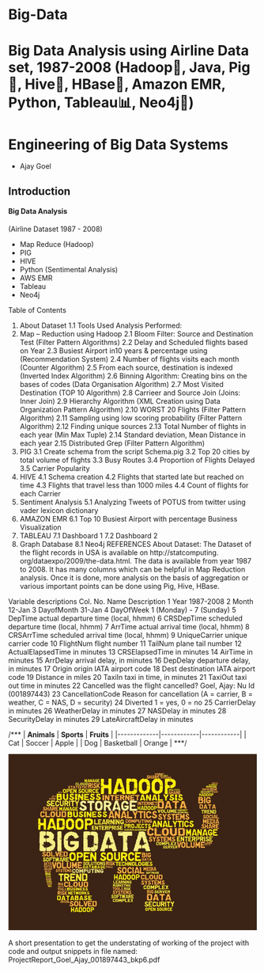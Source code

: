# Big-Data
# Big Data Analysis using Airline Data set, 1987-2008 (Hadoop🐘, Java, Pig🐷, Hive🐝, HBase🐬, Amazon EMR, Python, Tableau📊, Neo4j🌴)
# Engineering of Big Data Systems

- Ajay Goel

## Introduction
#### Big Data Analysis
(Airline Dataset 1987 - 2008)
- Map Reduce (Hadoop)
- PIG
- HIVE
- Python (Sentimental Analysis)
- AWS EMR
- Tableau
- Neo4j


Table of Contents
1. About Dataset
1.1 Tools Used
Analysis Performed: 
2. Map – Reduction using Hadoop
2.1 Bloom Filter: Source and Destination Test (Filter Pattern Algorithms) 
2.2 Delay and Scheduled flights based on Year
2.3 Busiest Airport in10 years & percentage using (Recommendation System)
2.4 Number of flights visits each month (Counter Algorithm) 
2.5 From each source, destination is indexed (Inverted Index Algorithm)
2.6 Binning Algorithm: Creating bins on the bases of codes (Data Organisation Algorithm)
2.7 Most Visited Destination (TOP 10 Algorithm)
2.8 Carrieer and Source Join (Joins: Inner Join)
2.9 Hierarchy Algorithm (XML Creation using Data Organization Pattern Algorithm)
2.10 WORST 20 Flights (Filter Pattern Algorithm)
2.11 Sampling using low scoring probability (Filter Pattern Algorithm)
2.12 Finding unique sources
2.13 Total Number of flights in each year (Min Max Tuple)
2.14 Standard deviation, Mean Distance in each year
2.15 Distributed Grep (Filter Pattern Algorithm)
3. PIG
3.1 Create schema from the script Schema.pig
3.2 Top 20 cities by total volume of flights
3.3 Busy Routes
3.4 Proportion of Flights Delayed
3.5 Carrier Popularity
4. HIVE
4.1 Schema creation
4.2 Flights that started late but reached on time
4.3 Flights that travel less than 1000 miles
4.4 Count of flights for each Carrier
5. Sentiment Analysis
5.1 Analyzing Tweets of POTUS from twitter using vader lexicon dictionary
6. AMAZON EMR
6.1 Top 10 Busiest Airport with percentage
Business Visualization
7. TABLEAU
7.1 Dashboard 1
7.2 Dashboard 2
8. Graph Database
8.1 Neo4j
REFERENCES
About Dataset:
The Dataset of the flight records in USA is available on http://statcomputing.
org/dataexpo/2009/the-data.html. The data is available from year 1987 to 2008.
It has many columns which can be helpful in Map Reduction analysis. Once it is done, more
analysis on the basis of aggregation or various important points can be done using Pig, Hive,
HBase.

Variable descriptions
Col.
No. Name Description
1 Year 1987-2008
2 Month 12-Jan
3 DayofMonth 31-Jan
4 DayOfWeek 1 (Monday) - 7 (Sunday)
5 DepTime actual departure time (local, hhmm)
6 CRSDepTime scheduled departure time (local, hhmm)
7 ArrTime actual arrival time (local, hhmm)
8 CRSArrTime scheduled arrival time (local, hhmm)
9 UniqueCarrier unique carrier code
10 FlightNum flight number
11 TailNum plane tail number
12 ActualElapsedTime in minutes
13 CRSElapsedTime in minutes
14 AirTime in minutes
15 ArrDelay arrival delay, in minutes
16 DepDelay departure delay, in minutes
17 Origin origin IATA airport code
18 Dest destination IATA airport code
19 Distance in miles
20 TaxiIn taxi in time, in minutes
21 TaxiOut taxi out time in minutes
22 Cancelled was the flight cancelled?
Goel, Ajay: Nu Id (001897443)
23 CancellationCode
Reason for cancellation (A = carrier, B =
weather, C = NAS, D = security)
24 Diverted 1 = yes, 0 = no
25 CarrierDelay in minutes
26 WeatherDelay in minutes
27 NASDelay in minutes
28 SecurityDelay in minutes
29 LateAircraftDelay in minutes

/***
| __Animals__ | __Sports__ | __Fruits__ |
|-------------|------------|------------|
| Cat         | Soccer     | Apple      |
| Dog         | Basketball | Orange     |
***/

![alt text](https://github.com/Ajay-Goel/Big-Data/blob/master/Project/Media/shutterstockhadoop_elephant_in_words%20(2).jpg)


A short presentation to get the understating of working of the project with code and output snippets in file named: ProjectReport_Goel_Ajay_001897443_bkp6.pdf
